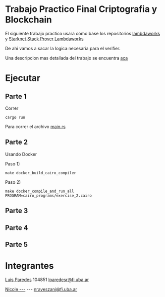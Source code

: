 # Trabajo Practico Final Criptografia y Blockchain


El siguiente trabajo practico usara como base los repositorios [lambdaworks](https://github.com/lambdaclass/lambdaworks) y [Starknet Stack Prover Lambdaworks](https://github.com/lambdaclass/starknet_stack_prover_lambdaworks)

De ahi vamos a sacar la logica necesaria para el verifier.


Una descripcion mas detallada del trabajo se encuentra [aca](https://mis-notas.notion.site/Final-30a1521f0d21498f8ce5488b549103da?pvs=4)

# Ejecutar

## Parte 1

Correr 

`cargo run`

Para correr el archivo [main.rs](./src/main.rs)

## Parte 2

Usando Docker

Paso 1) 

`make docker_build_cairo_compiler`

Paso 2)

`make docker_compile_and_run_all PROGRAM=cairo_programs/exercise_2.cairo`

## Parte 3


## Parte 4


## Parte 5


# Integrantes

[Luis Paredes](https://github.com/LuisParedes1) 104851 lparedesr@fi.uba.ar

[Nicole ---](https://github.com/nravesz) --- nraveszani@fi.uba.ar
